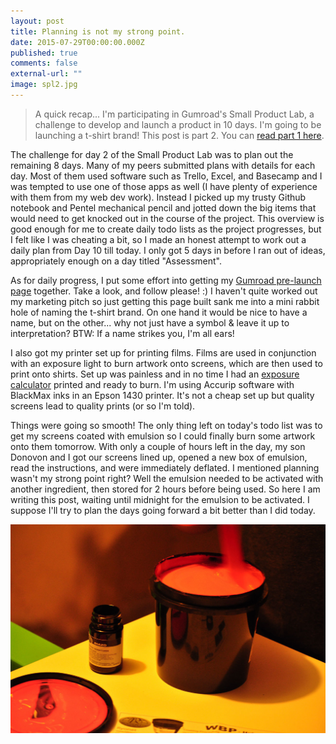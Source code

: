 ```yaml
---
layout: post
title: Planning is not my strong point.
date: 2015-07-29T00:00:00.000Z
published: true
comments: false
external-url: ""
image: spl2.jpg
---
```


> A quick recap... I&#39;m participating in Gumroad&#39;s Small Product Lab, a challenge to develop and launch a product in 10 days. I&#39;m going to be launching a t-shirt brand! This post is part 2. You can [read part 1 here](/2015/07/28/one-small-step.html).

The challenge for day 2 of the Small Product Lab was to plan out the remaining 8 days. Many of my peers submitted plans with details for each day. Most of them used software such as Trello, Excel, and Basecamp and I was tempted to use one of those apps as well (I have plenty of experience with them from my web dev work). Instead I picked up my trusty Github notebook and Pentel mechanical pencil and jotted down the big items that would need to get knocked out in the course of the project. This overview is good enough for me to create daily todo lists as the project progresses, but I felt like I was cheating a bit, so I made an honest attempt to work out a daily plan from Day 10 till today. I only got 5 days in before I ran out of ideas, appropriately enough on a day titled &quot;Assessment&quot;.

As for daily progress, I put some effort into getting my [Gumroad pre-launch page](https://gumroad.com/gpxl/follow) together. Take a look, and follow please! :) I haven&#39;t quite worked out my marketing pitch so just getting this page built sank me into a mini rabbit hole of naming the t-shirt brand. On one hand it would be nice to have a name, but on the other... why not just have a symbol &amp; leave it up to interpretation? BTW: If a name strikes you, I&#39;m all ears!

I also got my printer set up for printing films. Films are used in conjunction with an exposure light to burn artwork onto screens, which are then used to print onto shirts. Set up was painless and in no time I had an [exposure calculator](http://www.smrsoftware.com/vellumexposure.php) printed and ready to burn. I&#39;m using Accurip software with BlackMax inks in an Epson 1430 printer. It&#39;s not a cheap set up but quality screens lead to quality prints (or so I&#39;m told).

Things were going so smooth! The only thing left on today&#39;s todo list was to get my screens coated with emulsion so I could finally burn some artwork onto them tomorrow. With only a couple of hours left in the day, my son Donovon and I got our screens lined up, opened a new box of emulsion, read the instructions, and were immediately deflated. I mentioned planning wasn&#39;t my strong point right? Well the emulsion needed to be activated with another ingredient, then stored for 2 hours before being used. So here I am writing this post, waiting until midnight for the emulsion to be activated. I suppose I&#39;ll try to plan the days going forward a bit better than I did today.

<img src="/uploads/versions/emulsion-mixing---&#40;----1300-863&#41;---.jpg" class="img-responsive">